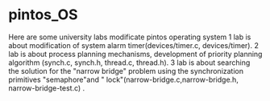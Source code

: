 # pintos_OS
Here are some university labs modificate pintos operating system
1 lab is about modification of system alarm timer(devices/timer.c, devices/timer).
2 lab is about process planning mechanisms, development of priority planning algorithm (synch.c, synch.h, thread.c, thread.h).
3 lab is about searching the solution for the "narrow bridge" problem using the synchronization primitives "semaphore"and " lock"(narrow-bridge.c,narrow-bridge.h, narrow-bridge-test.c) 
.
